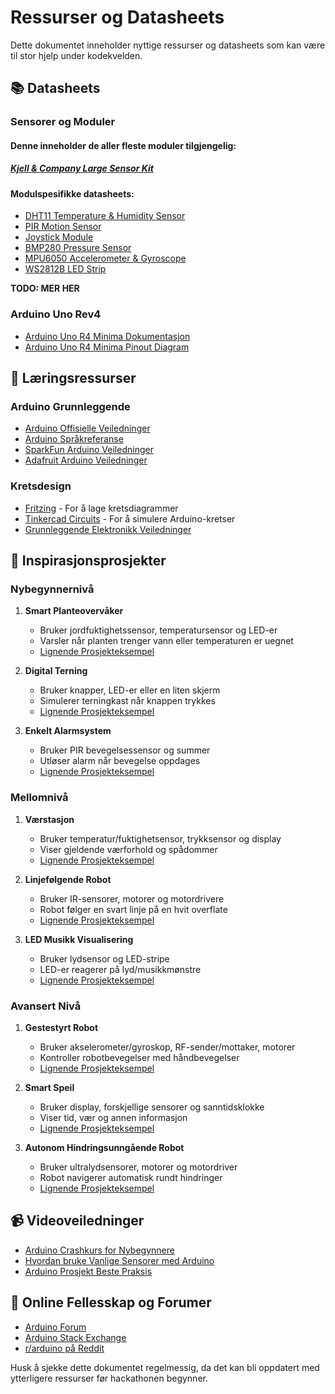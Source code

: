 # Ressurser og Datasheets

Dette dokumentet inneholder nyttige ressurser og datasheets som kan være til stor hjelp under kodekvelden.

## 📚 Datasheets

### Sensorer og Moduler

#### Denne inneholder de aller fleste moduler tilgjengelig:

##### [Kjell & Company Large Sensor Kit](https://www.kjell.com/globalassets/mediaassets/768118_87291_datasheet_en.pdf?ref=FBF87146FA)

#### Modulspesifikke datasheets:

- [DHT11 Temperature & Humidity Sensor](https://components101.com/sites/default/files/component_datasheet/DHT11-Temperature-Sensor.pdf)
- [PIR Motion Sensor](https://cdn-learn.adafruit.com/downloads/pdf/pir-passive-infrared-proximity-motion-sensor.pdf)
- [Joystick Module](https://components101.com/sites/default/files/component_datasheet/Joystick%20Module.pdf)
- [BMP280 Pressure Sensor](https://cdn-shop.adafruit.com/datasheets/BST-BMP280-DS001-11.pdf)
- [MPU6050 Accelerometer & Gyroscope](https://invensense.tdk.com/wp-content/uploads/2015/02/MPU-6000-Datasheet1.pdf)
- [WS2812B LED Strip](https://cdn-shop.adafruit.com/datasheets/WS2812B.pdf)

**TODO: MER HER**

### Arduino Uno Rev4

- [Arduino Uno R4 Minima Dokumentasjon](https://docs.arduino.cc/hardware/uno-r4-minima/)
- [Arduino Uno R4 Minima Pinout Diagram](https://docs.arduino.cc/resources/pinouts/ABX00080-full-pinout.pdf)

## 🧠 Læringsressurser

### Arduino Grunnleggende

- [Arduino Offisielle Veiledninger](https://www.arduino.cc/en/Tutorial/HomePage)
- [Arduino Språkreferanse](https://www.arduino.cc/reference/en/)
- [SparkFun Arduino Veiledninger](https://learn.sparkfun.com/tutorials/tags/arduino)
- [Adafruit Arduino Veiledninger](https://learn.adafruit.com/category/learn-arduino)

### Kretsdesign

- [Fritzing](https://fritzing.org/) - For å lage kretsdiagrammer
- [Tinkercad Circuits](https://www.tinkercad.com/learn/circuits) - For å simulere Arduino-kretser
- [Grunnleggende Elektronikk Veiledninger](https://www.electronics-tutorials.ws/category/arduino)

## 🎨 Inspirasjonsprosjekter

### Nybegynnernivå

1. **Smart Planteovervåker**

   - Bruker jordfuktighetssensor, temperatursensor og LED-er
   - Varsler når planten trenger vann eller temperaturen er uegnet
   - [Lignende Prosjekteksempel](https://create.arduino.cc/projecthub/MisterBotBreak/smart-plant-monitoring-system-2618f1)

2. **Digital Terning**

   - Bruker knapper, LED-er eller en liten skjerm
   - Simulerer terningkast når knappen trykkes
   - [Lignende Prosjekteksempel](https://create.arduino.cc/projecthub/instrumentation-engineering/digital-dice-using-arduino-uno-81c7f2)

3. **Enkelt Alarmsystem**
   - Bruker PIR bevegelsessensor og summer
   - Utløser alarm når bevegelse oppdages
   - [Lignende Prosjekteksempel](https://create.arduino.cc/projecthub/Aritro/security-access-using-rfid-reader-f7c746)

### Mellomnivå

1. **Værstasjon**

   - Bruker temperatur/fuktighetsensor, trykksensor og display
   - Viser gjeldende værforhold og spådommer
   - [Lignende Prosjekteksempel](https://create.arduino.cc/projecthub/133030/arduino-portable-weather-station-056e34)

2. **Linjefølgende Robot**

   - Bruker IR-sensorer, motorer og motordrivere
   - Robot følger en svart linje på en hvit overflate
   - [Lignende Prosjekteksempel](https://create.arduino.cc/projecthub/robocircuits/line-following-robot-arduino-121f89)

3. **LED Musikk Visualisering**
   - Bruker lydsensor og LED-stripe
   - LED-er reagerer på lyd/musikkmønstre
   - [Lignende Prosjekteksempel](https://create.arduino.cc/projecthub/buzzandy/music-reactive-led-strip-5645ed)

### Avansert Nivå

1. **Gestestyrt Robot**

   - Bruker akselerometer/gyroskop, RF-sender/mottaker, motorer
   - Kontroller robotbevegelser med håndbevegelser
   - [Lignende Prosjekteksempel](https://create.arduino.cc/projecthub/electropeak/arduino-gesture-controlled-robot-bc40f5)

2. **Smart Speil**

   - Bruker display, forskjellige sensorer og sanntidsklokke
   - Viser tid, vær og annen informasjon
   - [Lignende Prosjekteksempel](https://create.arduino.cc/projecthub/hackerhouse/arduino-smart-mirror-26ab2a)

3. **Autonom Hindringsunngående Robot**
   - Bruker ultralydsensorer, motorer og motordriver
   - Robot navigerer automatisk rundt hindringer
   - [Lignende Prosjekteksempel](https://create.arduino.cc/projecthub/jithinsanal1610/obstacle-avoidance-robot-using-arduino-and-ultrasonic-sensor-7060e4)

## 📹 Videoveiledninger

- [Arduino Crashkurs for Nybegynnere](https://www.youtube.com/watch?v=1R3fqSFCAjM)
- [Hvordan bruke Vanlige Sensorer med Arduino](https://www.youtube.com/watch?v=SHkFzXOpvT8)
- [Arduino Prosjekt Beste Praksis](https://www.youtube.com/watch?v=P768C2d8C4I)

## 📘 Online Fellesskap og Forumer

- [Arduino Forum](https://forum.arduino.cc/)
- [Arduino Stack Exchange](https://arduino.stackexchange.com/)
- [r/arduino på Reddit](https://www.reddit.com/r/arduino/)

Husk å sjekke dette dokumentet regelmessig, da det kan bli oppdatert med ytterligere ressurser før hackathonen begynner.
